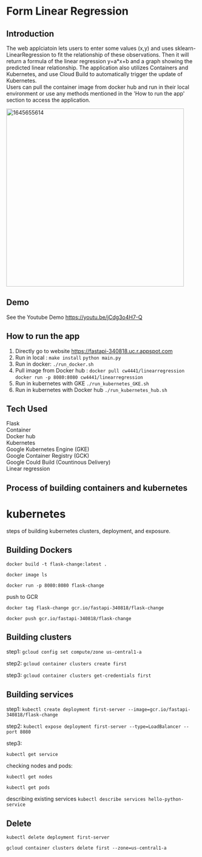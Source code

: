 # Form Linear Regression 
## Introduction 
The web applciatoin lets users to enter some values (x,y) and uses sklearn-LinearRegression to fit the relationship of these observations. Then it will return a formula of the linear regression y=a*x+b and a graph showing the predicted linear relationship. The application also utilizes Containers and Kubernetes, and use Cloud Build to automatically trigger the update of Kubernetes. \
Users can pull the container image from docker hub and run in their local environment or use any methods mentioned in the 'How to run the app' section to access the application.

<img width="468" alt="1645655614" src="https://user-images.githubusercontent.com/76429734/155420569-59eeb38d-3a84-4718-bc69-ebbbd975f8a5.png">

## Demo 
See the Youtube Demo https://youtu.be/jCdg3o4H7-Q

## How to run the app
1. Directly go to website https://fastapi-340818.uc.r.appspot.com
2. Run in local : `make install` `python main.py`
3. Run in docker: `./run_docker.sh`
4. Pull image from Docker hub : `docker pull cw4441/linearregression`  `docker run -p 8080:8080 cw4441/linearregression`
5. Run in kubernetes with GKE `./run_kubernetes_GKE.sh`
6. Run in kubernetes with Docker hub `./run_kubernetes_hub.sh`

## Tech Used
Flask \
Container \
Docker hub \
Kubernetes \
Google Kubernetes Engine (GKE) \
Google Container Registry (GCK) \
Google Could Build (Countinous Delivery) \
Linear regression 

## Process of building containers and kubernetes
# kubernetes

steps of building kubernetes clusters, deployment, and exposure.

## Building Dockers
`docker build -t flask-change:latest .`

`docker image ls`

`docker run -p 8080:8080 flask-change`

push to GCR

`docker tag flask-change gcr.io/fastapi-340818/flask-change`

`docker push gcr.io/fastapi-340818/flask-change`
## Building clusters 
step1:
`gcloud config set compute/zone us-central1-a`

step2:
`gcloud container clusters create first`

step3:
`gcloud container clusters get-credentials first`

## Building services
step1:
`kubectl create deployment first-server --image=gcr.io/fastapi-340818/flask-change`

step2: 
`kubectl expose deployment first-server --type=LoadBalancer --port 8080`

step3:

`kubectl get service`

checking nodes and pods:

`kubectl get nodes`

`kubectl get pods`

describing existing services
`kubectl describe services hello-python-service`

## Delete 
`kubectl delete deployment first-server`

`gcloud container clusters delete first --zone=us-central1-a`
